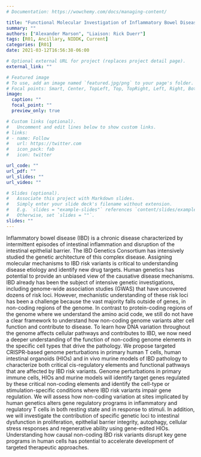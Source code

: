 ```yaml
---
# Documentation: https://wowchemy.com/docs/managing-content/

title: "Functional Molecular Investigation of Inflammatory Bowel Disease (IBD) Risk Variants"
summary: ""
authors: ["Alexander Marson", "Liaison: Rick Duerr"]
tags: [R01, Ancillary, NIDDK, Current]
categories: [R01]
date: 2021-03-12T16:56:38-06:00

# Optional external URL for project (replaces project detail page).
external_link: ""

# Featured image
# To use, add an image named `featured.jpg/png` to your page's folder.
# Focal points: Smart, Center, TopLeft, Top, TopRight, Left, Right, BottomLeft, Bottom, BottomRight.
image:
  caption: ""
  focal_point: ""
  preview_only: true

# Custom links (optional).
#   Uncomment and edit lines below to show custom links.
# links:
# - name: Follow
#   url: https://twitter.com
#   icon_pack: fab
#   icon: twitter

url_code: ""
url_pdf: ""
url_slides: ""
url_video: ""

# Slides (optional).
#   Associate this project with Markdown slides.
#   Simply enter your slide deck's filename without extension.
#   E.g. `slides = "example-slides"` references `content/slides/example-slides.md`.
#   Otherwise, set `slides = ""`.
slides: ""
---
```


Inflammatory bowel disease (IBD) is a chronic disease characterized by intermittent episodes of intestinal inflammation and disruption of the intestinal epithelial barrier. The IBD Genetics Consortium has intensively studied the genetic architecture of this complex disease. Assigning molecular mechanisms to IBD risk variants is critical to understanding disease etiology and identify new drug targets. Human genetics has potential to provide an unbiased view of the causative disease mechanisms. IBD already has been the subject of intensive genetic investigations, including genome-wide association studies (GWAS) that have uncovered dozens of risk loci. However, mechanistic understanding of these risk loci has been a challenge because the vast majority falls outside of genes, in non-coding regions of the genome. In contrast to protein-coding regions of the genome where we understand the amino acid code, we still do not have a clear framework to understand how non-coding genome variants alter cell function and contribute to disease. To learn how DNA variation throughout the genome affects cellular pathways and contributes to IBD, we now need a deeper understanding of the function of non-coding genome elements in the specific cell types that drive the pathology. We propose targeted CRISPR-based genome perturbations in primary human T cells, human intestinal organoids (HIOs) and in vivo murine models of IBD pathology to characterize both critical cis-regulatory elements and functional pathways that are affected by IBD risk variants. Genome perturbations in primary immune cells, HIOs and murine models will identify target genes regulated by these critical non-coding elements and identify the cell-type or stimulation-specific conditions where IBD risk variants impair gene regulation. We will assess how non-coding variation at sites implicated by human genetics alters gene regulatory programs in inflammatory and regulatory T cells in both resting state and in response to stimuli. In addition, we will investigate the contribution of specific genetic loci to intestinal dysfunction in proliferation, epithelial barrier integrity, autophagy, cellular stress responses and regenerative ability using gene-edited HIOs. Understanding how causal non-coding IBD risk variants disrupt key gene programs in human cells has potential to accelerate development of targeted therapeutic approaches.
